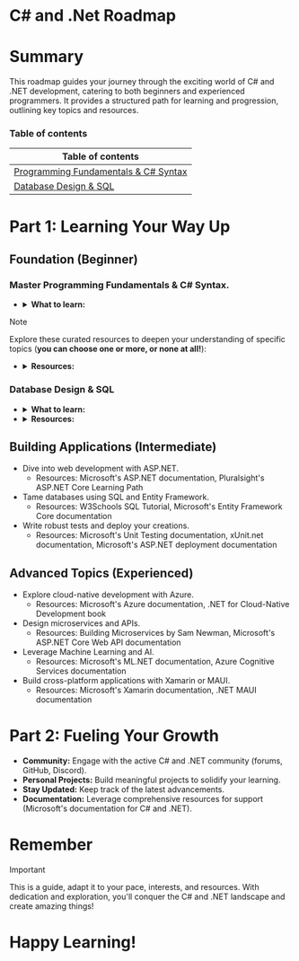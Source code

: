 # C# and .Net Roadmap

# Summary

This roadmap guides your journey through the exciting world of C# and .NET development, catering to both beginners and experienced programmers. It provides a structured path for learning and progression, outlining key topics and resources.

### Table of contents

| Table of contents                                                                  |
| ---------------------------------------------------------------------------------- |
| [Programming Fundamentals & C# Syntax](#master-programming-fundamentals--c-syntax) |
| [Database Design & SQL](#database-design--sql)                                     |

# Part 1: Learning Your Way Up

## Foundation (Beginner)

### Master Programming Fundamentals & C# Syntax.

- <details>
             <summary><strong>What to learn:</strong></summary>
                  <ul>
                     <li> Basic Syntax & Data Types & Operators </li>
                     <li> If & Switch Statement</li>
                     <li> Rectangular & Jagged Arrays & Indices & Ranges </li>
                     <li> Strings & Verbatim String Literals (Parse, Formatting, Split, Join) </li>
                     <li> Switch Expression <i>(C# 8 or later)</i> </li>
                     <li> Type Casting & Boxing & Unboxing </li>
                     <li> Value Types & Reference Types (<code>ref & in & out</code>) </li>
                     <li> Foreach & iterators & yield </li>
                     <li> Compilation Process </li>
                     <li> Enums </li>
                     <li> Classes & Abstracted Class </li>
                     <li> Indexer & Operator Overload </li>
                     <li> Interfaces </li>
                     <li> IComparer vs IComparable  </li>
                     <li> Records </li>
                     <li> Pattern Matching With The Switch Statement <i>(C# 7 or later)</i></li>
                     <li> Delegate & Action & Func & Predicate </li>
                     <li> Events </li>
                     <li> Generics & Generic Delegate </li>
                     <li> 
                          <details>
                           <summary> C# Collection </summary>
                            <ol type="1">
                             <li> ArrayList </li> 
                             <li> Dictionary </li> 
                             <li> Tuple </li> 
                             <li> List </li> 
                             <li> LinkedList </li> 
                             <li> HashSet </li> 
                             <li> SortedSet </li> 
                            </ol>
                          </details> 
                     </li>
                     <li> 
                          <details>
                           <summary> Stream I/O </summary>
                            <ol type="1">
                             <li> Storage Stream (FileStream, MemoryStream and NetworkStream) </li> 
                             <li> Function Stream (CryptoStream, GZipStream, DeflateStream and AuthenticatedStream) </li> 
                             <li> Stream Helpers (StreamReader, StreamWriter, BinaryReader and BinaryWriter) </li> 
                            </ol>
                          </details> 
                     </li>
                     <li> Span & Readonly Span </li>
                     <li> StringBuilder </li>
                     <li> Exceptions </li>
                     <li> Assemblies & Reflection </li>
                     <li> Threading </li>
                     <li> Asynchronous (<code>async</code>) </li>
                     <li> Serialization </li>
                  </ul>
      </details>
> [!Note]
> Explore these curated resources to deepen your understanding of specific topics (**you can choose one or more, or none at all!**):

- <details>
        <summary><strong> Resources:</strong></summary>
        <ol>
          <li> <a href='https://www.youtube.com/playlist?list=PL4n1Qos4Tb6SWPbJNpiznp-Ok4A8J_23l' target="_blank">[01] - Mastering C#.NET | احترف سي شارب (Metigator | عصام عبدالنبي) </a>
          <strong>(Recommended)</strong> Focuses on <strong> approximately 90% of fundamentals </strong> if you feel uncomfortable about this advanced playlist skip it right now.
          </li>
          <li>
             <a href='https://www.youtube.com/playlist?list=PLsV97AQt78NT0H8J71qe7edwRpAirfqOI' target="_blank"> C# Fundamentals (Passionate Coders | محمد المهدي) </a>Focuses on <strong>fundamentals</strong>.
          </li>
          <li>
             <a href='https://www.youtube.com/playlist?list=PLsV97AQt78NQYhO7NqlBTrJX_Nsk3SmyY' target="_blank"> C# Advanced (Passionate Coders | محمد المهدي) </a>Focuses on <strong>advanced topics</strong>.
          </li>
          <li>   <a href='https://www.geeksforgeeks.org/csharp-programming-language/?ref=lbp' target="_blank"> C# Tutorial (GFG)
          </a> </li>
          <li>   <a href='https://www.geeksforgeeks.org/c-sharp-params/' target="_blank"> C# | Params (GFG)
          </a> </li>
          <li>   <a href='https://www.geeksforgeeks.org/how-to-sort-an-array-in-c-sharp-array-sort-method-set-1/?ref=lbp' target="_blank"> How to sort an Array in C# | Array.Sort() Method Set – 1 (GFG)
          </a> </li>
          <li>   <a href='https://www.geeksforgeeks.org/c-sharp-verbatim-string-literal/?ref=lbp' target="_blank"> C# | Verbatim String Literal – @ (GFG)
          </a> </li>
          <li>   <a href='https://learn.microsoft.com/en-us/dotnet/standard/base-types/standard-numeric-format-strings' target="_blank"> Standard numeric format strings (Microsoft Docs)
          </a> </li>
          <li>   <a href='https://learn.microsoft.com/en-us/dotnet/standard/base-types/standard-date-and-time-format-strings' target="_blank"> Standard date and time format strings (Microsoft Docs)
          </a> </li>
          <li>   <a href='https://www.geeksforgeeks.org/anonymous-method-in-c-sharp/?ref=lbp' target="_blank"> Anonymous Method in C# (GFG)
          </a> </li>
          <li>   <a href='https://www.geeksforgeeks.org/c-sharp-multidimensional-indexers/?ref=lbp' target="_blank"> C# | Multidimensional Indexers (GFG)
          </a> </li>
          <li>   <a href='https://www.geeksforgeeks.org/collections-in-c-sharp/?ref=lbp' target="_blank">Collections in C# (GFG)
          </a> </li>
          <li>   <a href='https://drive.google.com/file/d/1qLaxdSzLAYByFLw_hylvtR17Y3PcnWEO/view?usp=sharing' target="_blank">C# 8 and .NET 8 (Mark J. Price)</a><strong> (Recommended)</strong> This book covers all topics except threading and async.
          </li>
        </ol>
  </details>

### Database Design & SQL

- <details>
         <summary><strong>What to learn:</strong></summary>
         <ol type='1'> 
          <li> Database Design </li>
          <li> Basic SQL Syntax (DDL & DML) </li>
          <li> Constraints </li>
          <li> Joins (<code>INNER JOIN & OUTER JOIN</code>) </li>
          <li> Aggregate Queries </li>
          <li> Numeric & Conditional Functions </li>
          <li> String & Date Functions </li>
          <li> Views </li>
          <li> Indexes (B+ Tree & Hash index) </li>
          <li> Transactions </li>
          <li> Pivot and Unpivot </li>
          <li> Window Functions </li>
         </ol>
    </details>
- <details>
         <summary><strong>Resources:</strong></summary>
         <ol> 
          <li> <a href='https://youtube.com/playlist?list=PLkpYqKNqc_CvjuJj9Tkic2F0R85BQsogs&si=5El61jCpMfcKLO2m'> Introduction to Databases (Ahmed Younes)</a><strong> (Recommended)</strong> Focuses on <strong>Database Design only</strong>.</li>
          <li>  <a href='https://youtu.be/kb-_GbpH3sQ?si=wz-fULzP2NMxLAKC'> SQL for Data Analysis | شاهد كيف أصبح الفيل والدرفيل أصدقاء (بالعربي Big Data)</a><strong> (Recommended)</strong> Focuses on <strong>SQL</strong><i> - note: skip the installation part, Install MySql on your machine directly.</i> 
          </li>
          <li> 
            <a href='https://www.youtube.com/playlist?list=PL4n1Qos4Tb6RP_OovpgjoHLkCVaYFy-aj'>[02] - Databases (MS. SQL Server) | قواعد البيانات (Metigator | عصام عبدالنبي)</a> you can skip it if you watch the previous video.
          </li>
         </ol>
    </details>

## Building Applications (Intermediate)

- Dive into web development with ASP.NET.
  - Resources: Microsoft's ASP.NET documentation, Pluralsight's ASP.NET Core Learning Path
- Tame databases using SQL and Entity Framework.
  - Resources: W3Schools SQL Tutorial, Microsoft's Entity Framework Core documentation
- Write robust tests and deploy your creations.
  - Resources: Microsoft's Unit Testing documentation, xUnit.net documentation, Microsoft's ASP.NET deployment documentation

## Advanced Topics (Experienced)

- Explore cloud-native development with Azure.
  - Resources: Microsoft's Azure documentation, .NET for Cloud-Native Development book
- Design microservices and APIs.
  - Resources: Building Microservices by Sam Newman, Microsoft's ASP.NET Core Web API documentation
- Leverage Machine Learning and AI.
  - Resources: Microsoft's ML.NET documentation, Azure Cognitive Services documentation
- Build cross-platform applications with Xamarin or MAUI.
  - Resources: Microsoft's Xamarin documentation, .NET MAUI documentation

# Part 2: Fueling Your Growth

- **Community:** Engage with the active C# and .NET community (forums, GitHub, Discord).
- **Personal Projects:** Build meaningful projects to solidify your learning.
- **Stay Updated:** Keep track of the latest advancements.
- **Documentation:** Leverage comprehensive resources for support (Microsoft's documentation for C# and .NET).

# Remember

> [!important]
> This is a guide, adapt it to your pace, interests, and resources. With dedication and exploration, you'll conquer the C# and .NET landscape and create amazing things!

# Happy Learning!
